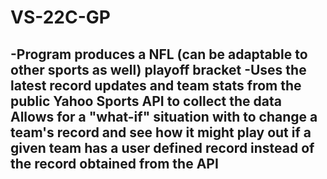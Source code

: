VS-22C-GP
=========
-Program produces a NFL (can be adaptable to other sports as well) playoff bracket
-Uses the latest record updates and team stats from the public Yahoo Sports API to collect the data
Allows for a "what-if" situation with to change a team's record and see how it might play out if a 
given team has a user defined record instead of the record obtained from the API
-
